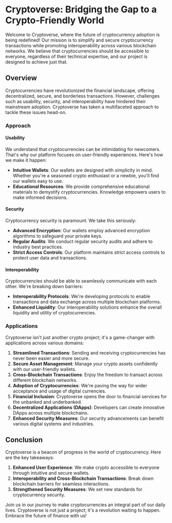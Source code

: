 # Cryptoverse: Bridging the Gap to a Crypto-Friendly World

Welcome to Cryptoverse, where the future of cryptocurrency adoption is being redefined! Our mission is to simplify and secure cryptocurrency transactions while promoting interoperability across various blockchain networks. We believe that cryptocurrencies should be accessible to everyone, regardless of their technical expertise, and our project is designed to achieve just that.

## **Overview**

Cryptocurrencies have revolutionized the financial landscape, offering decentralized, secure, and borderless transactions. However, challenges such as usability, security, and interoperability have hindered their mainstream adoption. Cryptoverse has taken a multifaceted approach to tackle these issues head-on.

### **Approach**

#### **Usability**

We understand that cryptocurrencies can be intimidating for newcomers. That's why our platform focuses on user-friendly experiences. Here's how we make it happen:

- **Intuitive Wallets**: Our wallets are designed with simplicity in mind. Whether you're a seasoned crypto enthusiast or a newbie, you'll find our wallets easy to use.
- **Educational Resources**: We provide comprehensive educational materials to demystify cryptocurrencies. Knowledge empowers users to make informed decisions.

#### **Security**

Cryptocurrency security is paramount. We take this seriously:

- **Advanced Encryption**: Our wallets employ advanced encryption algorithms to safeguard your private keys.
- **Regular Audits**: We conduct regular security audits and adhere to industry best practices.
- **Strict Access Controls**: Our platform maintains strict access controls to protect user data and transactions.

#### **Interoperability**

Cryptocurrencies should be able to seamlessly communicate with each other. We're breaking down barriers:

- **Interoperability Protocols**: We're developing protocols to enable transactions and data exchange across multiple blockchain platforms.
- **Enhanced Liquidity**: Our interoperability solutions enhance the overall liquidity and utility of cryptocurrencies.

### **Applications**

Cryptoverse isn't just another crypto project; it's a game-changer with applications across various domains:

1. **Streamlined Transactions**: Sending and receiving cryptocurrencies has never been easier and more secure.
2. **Secure Asset Management**: Manage your crypto assets confidently with our user-friendly wallets.
3. **Cross-Blockchain Transactions**: Enjoy the freedom to transact across different blockchain networks.
4. **Adoption of Cryptocurrencies**: We're paving the way for wider acceptance and usage of digital currencies.
5. **Financial Inclusion**: Cryptoverse opens the door to financial services for the unbanked and underbanked.
6. **Decentralized Applications (DApps)**: Developers can create innovative DApps across multiple blockchains.
7. **Enhanced Security Measures**: Our security advancements can benefit various digital systems and industries.

## **Conclusion**

Cryptoverse is a beacon of progress in the world of cryptocurrency. Here are the key takeaways:

1. **Enhanced User Experience**: We make crypto accessible to everyone through intuitive and secure wallets.
2. **Interoperability and Cross-Blockchain Transactions**: Break down blockchain barriers for seamless interactions.
3. **Strengthened Security Measures**: We set new standards for cryptocurrency security.

Join us in our journey to make cryptocurrencies an integral part of our daily lives. Cryptoverse is not just a project; it's a revolution waiting to happen. Embrace the future of finance with us! 
